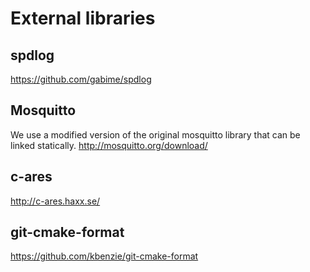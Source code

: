 External libraries
==================

spdlog
------
https://github.com/gabime/spdlog

Mosquitto
---------
We use a modified version of the original mosquitto library that can be linked statically.
http://mosquitto.org/download/

c-ares
------
http://c-ares.haxx.se/

git-cmake-format
----------------
https://github.com/kbenzie/git-cmake-format
